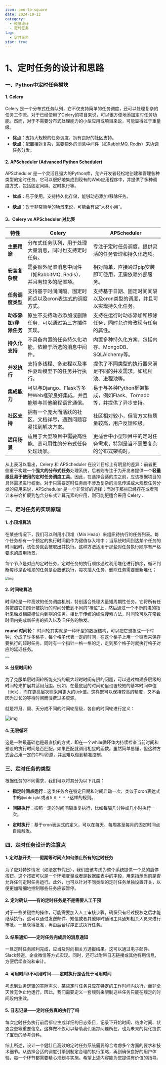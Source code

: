 ```yaml
---
icon: pen-to-square
date: 2024-10-12
category:
  - 模块设计
  - 定时任务
tag:
  - 定时任务
star: true
---
```


# 1、定时任务的设计和思路



### 一、Python中定时任务模块



#### 1. Celery
Celery 是一个分布式任务队列，它不仅支持简单的任务调度，还可以处理复杂的任务工作流。对于已经使用了Celery的项目来说，可以很方便地添加定时任务功能。然而，对于不需要分布式处理能力的小型应用或项目来说，可能显得过于重量级。

- **优点**：支持大规模的任务调度，拥有良好的社区支持。
- **缺点**：配置相对复杂，需要额外的消息中间件（如RabbitMQ, Redis）来协调任务分发。

#### 2. APScheduler (Advanced Python Scheduler)
APScheduler 是一个灵活且强大的Python库，允许开发者轻松地创建和管理各种类型的定时任务。它可以很好地集成到现有的Web应用程序中，并提供了多种调度方式，包括固定间隔、定时执行等。

- **优点**：易于使用，支持持久化存储，能够动态添加/移除任务。

- **缺点**：对于非常简单的场景来说，可能会有些“大材小用”。

  

#### 3、Celery vs APScheduler 对比表

| 特性                  | Celery                                                       | APScheduler                                                  |
| --------------------- | ------------------------------------------------------------ | ------------------------------------------------------------ |
| **主要用途**          | 分布式任务队列，用于处理大量消息，同时也支持定时任务。       | 专注于定时任务调度，提供灵活的任务管理和持久化选项。         |
| **安装复杂度**        | 需要额外配置消息中间件（如RabbitMQ, Redis），并且有较多的配置项。 | 相对简单，直接通过pip安装即可使用，无需依赖外部服务。        |
| **任务调度类型**      | 支持基于时间间隔、固定时间点以及cron表达式的调度方式。       | 支持基于日期、固定时间间隔以及cron类型的调度，并且可以实现持久化任务。 |
| **动态添加/移除任务** | 原生不支持动态添加或删除任务，可以通过第三方插件实现。       | 支持在运行时动态添加和移除任务，同时允许修改现有任务的属性。 |
| **持久化支持**        | 不具备内置的任务持久化功能，依赖于所选的消息中间件。         | 内置多种持久化方案，包括内存、MongoDB、SQLAlchemy等。        |
| **并发执行**          | 支持多线程、多进程以及事件驱动模型下的任务并行执行。         | 提供了不同类型的执行器来满足不同的并发需求，如线程池、进程池等。 |
| **集成能力**          | 可以与Django、Flask等多种Web框架良好集成，并且能够与其他编程语言通信。 | 易于与各种Python框架集成，例如Flask、Tornado等，并提供了异步支持。 |
| **社区支持**          | 拥有一个庞大而活跃的社区，文档详尽，遇到问题容易找到解决方案。 | 社区相对较小，但官方文档质量较高，用户反馈积极。             |
| **适用场景**          | 适用于大型项目中需要高性能、高可用性的分布式任务处理场景。   | 更适合中小型项目中的定时任务需求，特别是当不需要复杂的分布式架构时。 |

从上表可以看出，Celery 和 APScheduler 在设计目标上有明显的差异：前者更侧重于构建一个**强大的分布式任务**处理系统，后者则专注于为开发者提供一个**轻量级且易于使用的定时任务调度工具**。因此，在选择合适的库之前，应该根据项目的具体需求进行权衡。对于只需要定时任务而不涉及复杂的消息传递或大规模任务分发的应用来说，APScheduler 是一个非常好的选择；而对于那些已经存在或者预计未来会扩展到包含分布式计算元素的应用，则可能更适合采用 Celery . 

### 二、定时任务的实现原理



#### 1. 小顶堆算法
在某些情况下，我们可以利用小顶堆（Min Heap）来组织待执行的任务列表。每个任务都有一个预定的执行时间戳作为键值存入堆中；当系统时间到达某个任务的时间戳时，该任务就会被取出并执行。这种方法适用于那些对任务执行顺序有严格要求的应用场景。

每个节点是对应的定时任务，定时任务的执行顺序通过利用堆化进行排序，循环判断每秒是否堆顶的任务是否应该执行，每次插入任务、删除任务需要重新堆化；



<img src="https://pic2.zhimg.com/v2-83395b5ace3df7adab68e65f5560e2b1_1440w.jpg" alt="img" style="zoom:67%;" />

#### 2. 时间轮算法
时间轮是一种高效的任务调度机制，特别适合处理大量短周期性任务。它将所有任务按照它们预计被执行的时间分散到不同的“槽位”上，然后通过一个不断前进的指针来触发相应槽位内到期的任务。相比于传统的线性搜索方法，时间轮可以在常数时间内完成新任务的插入以及旧任务的触发。

**round 时间轮：** 时间轮其实就是一种环型的数据结构，可以把它想象成一个时钟，分成了许多格子，每个格子代表一定的时间，在这个格子上用一个链表来保存要执行的超时任务，同时有一个指针一格一格的走，走到那个格子时就执行格子对应的延迟任务。



<img src="https://pic3.zhimg.com/v2-05f33fefd328374fd4492ea04c9dca42_1440w.jpg" alt="img" style="zoom: 33%;" />

#### 3. 分层时间轮
为了克服单层时间轮所能支持的最大超时时间有限的问题，可以通过构建多层级的时间轮来扩展其适用范围。例如，在最底层的时间轮里设置较短的基本时间单位（tick），而在更高层次则采用更大的tick值。这样既可以保持较高的精度，又不会因为过长的等待时间而浪费过多资源。

就是将月、周、天分成不同的时间轮层级，各自的时间轮进行定义：



![img](https://pic4.zhimg.com/v2-27b8f42b60233b35f60fe5ddbf80abcf_1440w.jpg)

#### 4. 无限循环
这是一种最基础也是最直接的方式，即在一个while循环体内持续检查当前时间和预设的执行时间是否匹配，如果匹配就调用相应的函数。虽然简单易懂，但这种方式会占用一定的CPU资源，并且难以做到精准控制。



### 三、定时任务的类型



根据任务的不同需求，我们可以将其分为以下几类：

- **指定时间点运行**：这类任务会在特定日期和时间启动一次，类似于cron表达式中的`@midnight`或者`0 0 * * *`这样的规则。

- **间隔执行**：按照一定的时间间隔重复执行，比如每隔几分钟或几小时执行一次。

- **定时执行**：基于cron表达式的定义，可以在每天、每周甚至每月的固定时间点自动触发。

  

### 四、定时任务设计的注意点



#### 1. 定时总开关——假期等时间点如何停止所有的定时任务
为了应对特殊情况（如法定节假日），我们应该考虑为整个系统提供一个总的启停按钮。这个按钮可以是一个环境变量或者是数据库表中的字段，用来指示当前是否允许任何定时任务运行。此外，也可以针对不同类型的定时任务单独设置开关，以便更加精细地控制哪些任务应该暂停。

#### 2. 定时确认——有的定时任务是不是需要人工干预
对于一些关键性的操作，可能需要加入人工审核步骤，确保只有经过授权之后才能继续执行。这可以通过发送邮件、短信或者其他即时通讯工具通知相关人员来进行审批。一旦获得批准，再由后台程序正式执行任务。

#### 3. 结果通知——定时任务完成后的消息通知
一旦定时任务顺利完成，应当及时向相关方通报结果。这可以通过电子邮件、Slack频道、企业微信等方式实现。同时，还可以附带日志链接或其他有用信息，方便后续查询和审计。

#### 4. 可用时间/不可用时间——定时执行是否处于可用时间
考虑到业务逻辑的实际需求，某些定时任务只应在特定的工作时间内执行，而非全天候无休止地运行。因此，我们需要定义一套规则来限制这些任务只能在规定的时间段内生效。

#### 5. 日志记录——定时任务真的执行了吗
每次定时任务执行前后都应生成详细的日志条目，记录下开始时间、结束时间、状态变更等重要信息。这样做不仅可以帮助我们追踪问题所在，也为未来的优化提供了宝贵的参考资料。



综上所述，设计一个健壮且高效的定时任务系统需要综合考虑多个方面的要求和技术细节。从选择合适的调度引擎到制定合理的执行策略，再到确保良好的用户体验，每一个环节都需要精心规划与实施。希望上述内容能为您提供有价值的指导。







